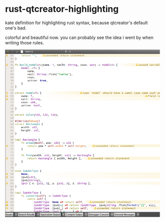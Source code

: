 # rust-qtcreator-highlighting

kate definition for highlighting rust syntax, because qtcreator's default one's bad.

colorful and beautiful now. you can probably see the idea i went by when writing those rules.

![Alt Text](https://raw.githubusercontent.com/installgentoo/rust-qtcreator-highlighting/master/2019-01-25-230839_1600x900_scrot.png)
